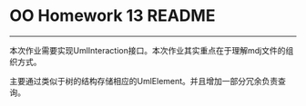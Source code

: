 # OO Homework 13 README

---

本次作业需要实现UmlInteraction接口。本次作业其实重点在于理解mdj文件的组织方式。

主要通过类似于树的结构存储相应的UmlElement。并且增加一部分冗余负责查询。

